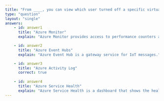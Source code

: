 ```yaml
---
title: "From ____, you can view which user turned off a specific virtual machine during the last 14 days"
type: "question"
layout: "single"
answers:
    - id: answer1
      title: "Azure Monitor"
      explain: "Azure Monitor provides access to performance counters and diagnostic log messages."

    - id: answer2
      title: "Azure Event Hubs"
      explain: "Azure Event Hub is a gateway service for IoT messages."

    - id: answer3
      title: "Azure Activity Log"
      correct: true
      
    - id: answer4
      title: "Azure Service Health"
      explain: "Azure Service Health is a dashboard that shows the health of Azure cloud services."
---
```

